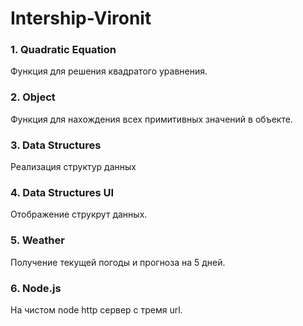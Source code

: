 # Intership-Vironit <br>

### 1. Quadratic Equation<br>
 Функция для решения квадратого уравнения. <br>
### 2. Object<br>
 Функция для нахождения всех примитивных значений в объекте.
### 3. Data Structures<br>
 Реализация структур данных
### 4. Data Structures UI<br>
 Отображение струкрут данных.
### 5. Weather<br>
 Получение текущей погоды и прогноза на 5 дней.
 ### 6. Node.js<br>
 На чистом node http сервер с тремя url.